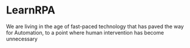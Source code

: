 # LearnRPA
We are living in the age of fast-paced technology that has paved the way for Automation, to a point where human intervention has become unnecessary
